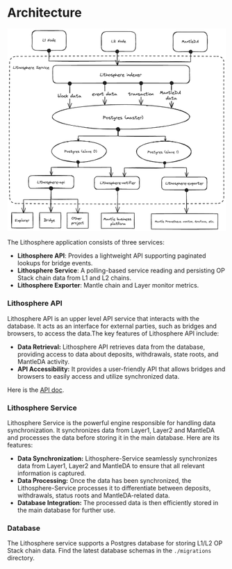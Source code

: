 # Architecture

![Architectural Diagram](./assets/architecture.png)

The Lithosphere application consists of three services:

- **Lithosphere API**: Provides a lightweight API supporting paginated lookups for bridge events.
- **Lithosphere Service**: A polling-based service reading and persisting OP Stack chain data from L1 and L2 chains.
- **Lithosphere Exporter**: Mantle chain and Layer monitor metrics.

### Lithosphere API

Lithosphere API is an upper level API service that interacts with the database. It acts as an interface for external parties, such as bridges and browsers, to access the data.The key features of Lithosphere API include:

- **Data Retrieval:** Lithosphere API retrieves data from the database, providing access to data about deposits, withdrawals, state roots, and MantleDA activity.
- **API Accessibility:** It provides a user-friendly API that allows bridges and browsers to easily access and utilize synchronized data.

Here is the [API doc](./api/README.md).

### Lithosphere Service

Lithosphere Service is the powerful engine responsible for handling data synchronization. It synchronizes data from Layer1, Layer2 and MantleDA and processes the data before storing it in the main database. Here are its features:

- **Data Synchronization:** Lithosphere-Service seamlessly synchronizes data from Layer1, Layer2 and MantleDA to ensure that all relevant information is captured.
- **Data Processing:** Once the data has been synchronized, the Lithosphere-Service processes it to differentiate between deposits, withdrawals, status roots and MantleDA-related data.
- **Database Integration:** The processed data is then efficiently stored in the main database for further use.

### Database

The Lithosphere service supports a Postgres database for storing L1/L2 OP Stack chain data. Find the latest database schemas in the `./migrations` directory.
